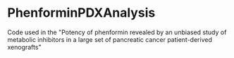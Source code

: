 # PhenforminPDXAnalysis
Code used in the "Potency of phenformin revealed by an unbiased study of metabolic inhibitors in a large  set of pancreatic cancer patient-derived xenografts"
